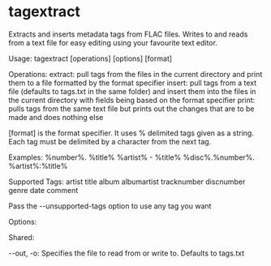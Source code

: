 # tagextract

Extracts and inserts metadata tags from FLAC files. Writes to and reads from a text file for easy editing using your favourite text editor.

Usage:
tagextract [operations] [options] [format]

Operations:
extract: pull tags from the files in the current directory and print them to a file formatted by the format specifier
insert: pull tags from a text file (defaults to tags.txt in the same folder) and insert them into the files
	in the current directory with fields being based on the format specifier
print: pulls tags from the same text file but prints out the changes that are to be made and does nothing else

[format] is the format specifier. It uses % delimited tags given as a string. Each tag must be delimited by a character from the next tag. 

Examples:
%number%. %title%
%artist% - %title%
%disc%.%number%. %artist%:%title%

Supported Tags:
artist
title
album
albumartist
tracknumber
discnumber
genre
date
comment

Pass the --unsupported-tags option to use any tag you want

Options:

Shared:

--out, -o: Specifies the file to read from or write to. Defaults to tags.txt
